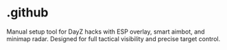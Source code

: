 # .github
Manual setup tool for DayZ hacks with ESP overlay, smart aimbot, and minimap radar. Designed for full tactical visibility and precise target control.
